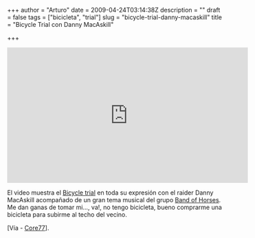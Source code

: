 +++
author = "Arturo"
date = 2009-04-24T03:14:38Z
description = ""
draft = false
tags = ["bicicleta", "trial"]
slug = "bicycle-trial-danny-macaskill"
title = "Bicycle Trial con Danny MacAskill"

+++
<iframe width="560" height="315" src="https://www.youtube.com/embed/Z19zFlPah-o" frameborder="0" allow="autoplay; encrypted-media" allowfullscreen></iframe>

El video muestra el [Bicycle trial](https://en.wikipedia.org/wiki/Bike_trials_riding) en toda su expresión con el raider Danny MacAskill acompañado de un gran tema musical del grupo [Band of Horses](https://www.bandofhorses.com/). Me dan ganas de tomar mi..., va!, no tengo bicicleta, bueno comprarme una bicicleta para subirme al techo del vecino.

[Vía - [Core77](https://www.core77.com/blog/videos/bike_parkour_13236.asp)].
